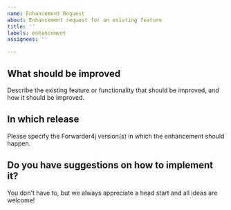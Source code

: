 ```yaml
---
name: Enhancement Request
about: Enhancement request for an existing feature
title: ''
labels: enhancement
assignees: ''

---
```


## What should be improved

Describe the existing feature or functionality that should be improved, and how it should be improved.

## In which release

Please specify the Forwarder4j version(s) in which the enhancement should happen.

## Do you have suggestions on how to implement it?

You don't have to, but we always appreciate a head start and all ideas are welcome!
